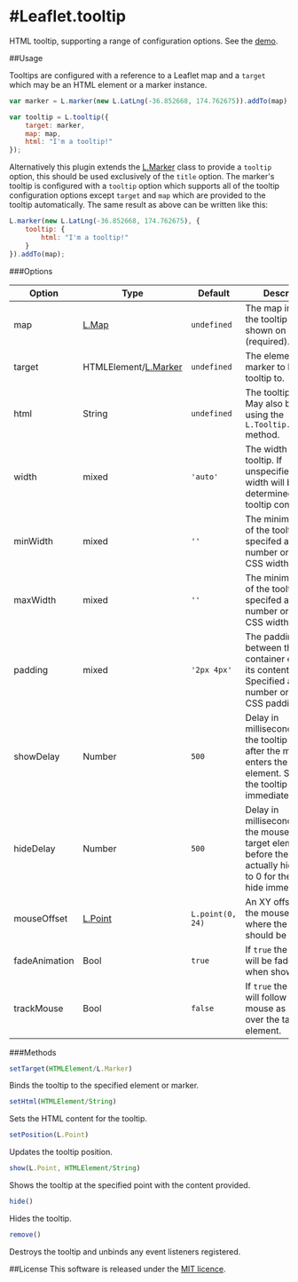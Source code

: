 #Leaflet.tooltip
================

HTML tooltip, supporting a range of configuration options. See the [demo](http://aratcliffe.github.io/Leaflet.tooltip/examples/index.html).

##Usage

Tooltips are configured with a reference to a Leaflet map and a  `target` which may be an HTML element or a marker instance.

````javascript
var marker = L.marker(new L.LatLng(-36.852668, 174.762675)).addTo(map);

var tooltip = L.tooltip({
    target: marker,
	map: map,
    html: "I'm a tooltip!"
});
````

Alternatively this plugin extends the [L.Marker](http://leafletjs.com/reference.html#marker) class to provide a `tooltip` option, this should be used exclusively of the `title` option. The marker's tooltip is configured with a `tooltip` option which supports all of the tooltip configuration options except `target` and `map` which are provided to the tooltip automatically. The same result as above can be written like this:

````javascript
L.marker(new L.LatLng(-36.852668, 174.762675), {
    tooltip: {
        html: "I'm a tooltip!"
    }
}).addTo(map);
````

###Options

| Option | Type | Default | Description
| --- | --- | --- | ---
| map | [L.Map](http://leafletjs.com/reference.html#map-class) | `undefined` | The map instance the tooltip is to be shown on (required).
| target | HTMLElement/[L.Marker](http://leafletjs.com/reference.html#marker) | `undefined` | The element or marker to bind the tooltip to.
| html | String | `undefined` | The tooltip content. May also be set using the `L.Tooltip.setHtml()` method.
| width | mixed | `'auto'` | The width of the tooltip. If unspecified the width will be determined by the tooltip content.
| minWidth | mixed | `''` | The minimum width of the tooltip specifed as a number or a valid CSS width value.
| maxWidth | mixed | `''` | The minimum width of the tooltip specifed as a number or a valid CSS width value.
| padding | mixed | `'2px 4px'` | The padding between the tooltip container edge and its content. Specified as a number or a valid CSS padding value.
| showDelay | Number | `500` | Delay in milliseconds before the tooltip displays after the mouse enters the target element. Set to 0 for the tooltip to show immediately.
| hideDelay | Number | `500` | Delay in milliseconds after the mouse exits the target element but before the tooltip actually hides. Set to 0 for the tooltip to hide immediately.
| mouseOffset | [L.Point](http://leafletjs.com/reference.html#point) | `L.point(0, 24)` | An XY offset from the mouse position where the tooltip should be shown.
| fadeAnimation | Bool | `true` | If `true` the tooltip will be faded in when shown.
| trackMouse | Bool | `false` | If `true` the tooltip will follow the mouse as it moves over the target element.

###Methods

````javascript
setTarget(HTMLElement/L.Marker)
````
Binds the tooltip to the specified element or marker.

````javascript
setHtml(HTMLElement/String)
````
Sets the HTML content for the tooltip.

````javascript
setPosition(L.Point)
````
Updates the tooltip position.

````javascript
show(L.Point, HTMLElement/String)
````
Shows the tooltip at the specified point with the content provided.

````javascript
hide()
````
Hides the tooltip.

````javascript
remove()
````
Destroys the tooltip and unbinds any event listeners registered.

##License
This software is released under the [MIT licence](http://www.opensource.org/licenses/mit-license.php).
